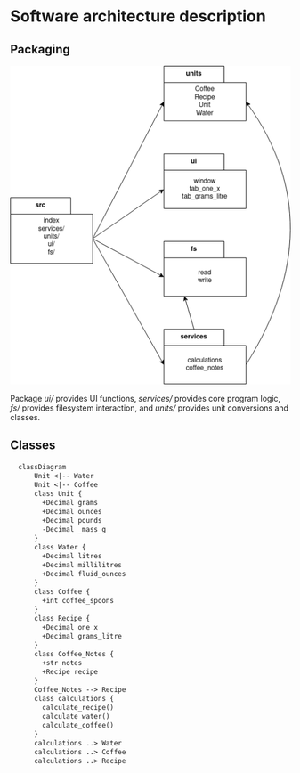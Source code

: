 # Software architecture description

## Packaging

![Package diagram](./img/packaging.png)

Package _ui/_ provides UI functions, _services/_ provides core program logic, _fs/_ provides filesystem interaction, and _units/_ provides unit conversions and classes.

## Classes

```mermaid
  classDiagram
      Unit <|-- Water
      Unit <|-- Coffee
      class Unit {
        +Decimal grams
        +Decimal ounces
        +Decimal pounds
        -Decimal _mass_g
      }
      class Water {
        +Decimal litres
        +Decimal millilitres
        +Decimal fluid_ounces
      }
      class Coffee {
        +int coffee_spoons
      }
      class Recipe {
        +Decimal one_x
        +Decimal grams_litre
      }
      class Coffee_Notes {
        +str notes
        +Recipe recipe
      }
      Coffee_Notes --> Recipe
      class calculations {
        calculate_recipe()
        calculate_water()
        calculate_coffee()
      }
      calculations ..> Water
      calculations ..> Coffee
      calculations ..> Recipe
```
